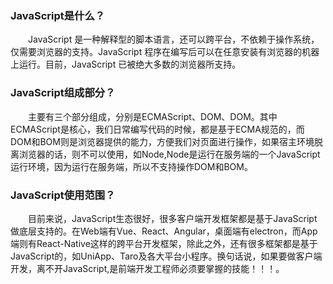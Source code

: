 ### JavaScript是什么？
&emsp;&emsp;JavaScript 是一种解释型的脚本语言，还可以跨平台，不依赖于操作系统，仅需要浏览器的支持。JavaScript 程序在编写后可以在任意安装有浏览器的机器上运行。目前，JavaScript 已被绝大多数的浏览器所支持。
### JavaScript组成部分？
&emsp;&emsp;主要有三个部分组成，分别是ECMAScript、DOM、DOM。其中ECMAScript是核心，我们日常编写代码的时候，都是基于ECMA规范的，而DOM和BOM则是浏览器提供的能力，方便我们对页面进行操作，如果宿主环境脱离浏览器的话，则不可以使用，如Node,Node是运行在服务端的一个JavaScript运行环境，因为运行在服务端，所以不支持操作DOM和BOM。
### JavaScript使用范围？
&emsp;&emsp;目前来说，JavaScript生态很好，很多客户端开发框架都是基于JavaScript做底层支持的。在Web端有Vue、React、Angular，桌面端有electron，而App端则有React-Native这样的跨平台开发框架，除此之外，还有很多框架都是基于JavaScript的，如UniApp、Taro及各大平台小程序。换句话说，如果要做客户端开发，离不开JavaScript,是前端开发工程师必须要掌握的技能！！！。
